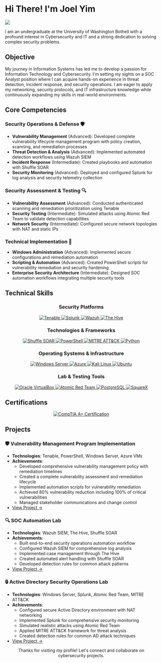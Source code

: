 # Hi There! I'm Joel Yim
<a href="https://www.linkedin.com/in/joelyim1/"><img src="https://img.shields.io/badge/-LinkedIn-0072b1?&style=for-the-badge&logo=linkedin&logoColor=white" /></a>

I am an undergraduate at the University of Washington Bothell with a profound interest in Cybersecurity and IT and a strong dedication to solving complex security problems.

## Objective

My journey in Information Systems has led me to develop a passion for Information Technology and Cybersecurity. I'm setting my sights on a SOC Analyst position where I can acquire hands-on experience in threat detection, incident response, and security operations. I am eager to apply my networking, security protocols, and IT infrastructure knowledge while continuously expanding my skills in real-world environments.

## Core Competencies

### Security Operations & Defense 🛡️
- **Vulnerability Management** (Advanced): Developed complete vulnerability lifecycle management program with policy creation, scanning, and remediation processes
- **Threat Detection & Analysis** (Advanced): Implemented automated detection workflows using Wazuh SIEM
- **Incident Response** (Intermediate): Created playbooks and automation with Shuffle SOAR
- **Security Monitoring** (Advanced): Deployed and configured Splunk for log analysis and security telemetry collection

### Security Assessment & Testing 🔍
- **Vulnerability Assessment** (Advanced): Conducted authenticated scanning and remediation prioritization using Tenable
- **Security Testing** (Intermediate): Simulated attacks using Atomic Red Team to validate detection capabilities
- **Network Security** (Intermediate): Configured secure network topologies with NAT and static IPs

### Technical Implementation 🔧
- **Windows Administration** (Advanced): Implemented secure configurations and remediation automation
- **Scripting & Automation** (Advanced): Created PowerShell scripts for vulnerability remediation and security hardening
- **Enterprise Security Architecture** (Intermediate): Designed SOC automation workflows integrating multiple security tools

## Technical Skills

<div align="center">

### Security Platforms
<a href="https://www.tenable.com/" target="_blank">
  <img src="https://img.shields.io/badge/Tenable-00B4E6?style=for-the-badge&logo=tenable&logoColor=white" alt="Tenable"/>
</a>
<a href="https://www.splunk.com/" target="_blank"> 
  <img src="https://img.shields.io/badge/-Splunk-black?style=for-the-badge&logo=Splunk&logoColor=white&labelColor=f9481e" alt="Splunk"/> 
</a> 
<a href="https://wazuh.com/" target="_blank">
  <img src="https://img.shields.io/badge/Wazuh-5A2D82?style=for-the-badge&logo=wazuh&logoColor=white" alt="Wazuh"/>
</a>
<a href="https://strangebee.com/thehive/" target="_blank">
  <img src="https://img.shields.io/badge/The%20Hive-191919?style=for-the-badge&logo=github&logoColor=white" alt="The Hive"/>
</a>

### Technologies & Frameworks
<a href="https://shuffler.io/" target="_blank">
  <img src="https://img.shields.io/badge/Shuffle-0D47A1?style=for-the-badge&logo=github&logoColor=white" alt="Shuffle SOAR"/>
</a>
<a href="https://docs.microsoft.com/en-us/powershell/" target="_blank">
  <img src="https://img.shields.io/badge/PowerShell-5391FE?style=for-the-badge&logo=powershell&logoColor=white" alt="PowerShell"/>
</a>
<a href="https://attack.mitre.org/" target="_blank">
  <img src="https://img.shields.io/badge/MITRE%20ATT%26CK-FF5500?style=for-the-badge&logo=github&logoColor=white" alt="MITRE ATT&CK"/>
</a>
<a href="https://www.python.org/" target="_blank"> 
  <img src="https://img.shields.io/badge/Python-3776AB?style=for-the-badge&logo=python&logoColor=white" alt="Python"/> 
</a>

### Operating Systems & Infrastructure
<a href="https://www.microsoft.com/en-us/windows-server" target="_blank">
  <img src="https://img.shields.io/badge/Windows%20Server-0078D6?style=for-the-badge&logo=windows&logoColor=white" alt="Windows Server"/>
</a>
<a href="https://azure.microsoft.com/" target="_blank">
  <img src="https://img.shields.io/badge/Azure-0089D6?style=for-the-badge&logo=microsoft-azure&logoColor=white" alt="Azure"/>
</a>
<a href="https://www.kali.org" target="_blank"> 
  <img src="https://img.shields.io/badge/-Kali%20Linux-557C94?&style=for-the-badge&logo=kalilinux&logoColor=white" alt="Kali Linux"/> 
</a> 
<a href="https://ubuntu.com" target="_blank"> 
  <img src="https://img.shields.io/badge/Ubuntu-E95420?style=for-the-badge&logo=ubuntu&logoColor=white" alt="Ubuntu"/> 
</a> 

### Lab & Testing Tools
<a href="https://www.virtualbox.org/" target="_blank"> 
  <img src="https://img.shields.io/badge/VirtualBox-183A61?style=for-the-badge&logo=VirtualBox&logoColor=white" alt="Oracle VirtualBox"/> 
</a>
<a href="https://github.com/redcanaryco/atomic-red-team" target="_blank"> 
  <img src="https://img.shields.io/badge/Atomic%20Red%20Team-red?style=for-the-badge&logo=github&logoColor=white" alt="Atomic Red Team"/> 
</a> 
<a href="https://www.postgresql.org/" target="_blank"> 
  <img src="https://img.shields.io/badge/PostgreSQL-316192?style=for-the-badge&logo=postgresql&logoColor=white" alt="PostgreSQL"/> 
</a>
<a href="https://sqrx.com/" target="_blank">
  <img src="https://img.shields.io/badge/SquareX-00BFFF?style=for-the-badge&logo=github&logoColor=white" alt="SquareX"/>
</a>

</div>

## Certifications

<div align="center">
<a href="https://www.comptia.org/" target="_blank">
  <img src="https://img.shields.io/badge/CompTIA%20A%2B-cf1b1b?style=for-the-badge&logo=CompTIA&logoColor=white" alt="CompTIA A+ Certification"/>
</a>
</div>

## Projects

### 🛡️ Vulnerability Management Program Implementation
- **Technologies**: Tenable, PowerShell, Windows Server, Azure VMs
- **Achievements**:
  - Developed comprehensive vulnerability management policy with remediation timelines
  - Created a complete vulnerability assessment and remediation lifecycle
  - Implemented automation scripts for vulnerability remediation
  - Achieved 80% vulnerability reduction including 100% of critical vulnerabilities
  - Managed stakeholder communications and change control
- [View Project →](https://github.com/joelyim/Vulnerability-Management)

### 🔍 SOC Automation Lab
- **Technologies**: Wazuh SIEM, The Hive, Shuffle SOAR
- **Achievements**:
  - Built end-to-end security operations automation workflow
  - Configured Wazuh SIEM for comprehensive log analysis
  - Implemented case management through The Hive
  - Created automated alert handling with Shuffle SOAR
  - Developed detection rules for common attack patterns
- [View Project →](https://github.com/joelyim/SOC-Automation-Project)

### 🔒 Active Directory Security Operations Lab
- **Technologies**: Windows Server, Splunk, Atomic Red Team, MITRE ATT&CK
- **Achievements**:
  - Configured secure Active Directory environment with NAT networking
  - Implemented Splunk for comprehensive security monitoring
  - Simulated realistic attacks using Atomic Red Team
  - Applied MITRE ATT&CK framework for threat analysis
  - Created detection rules for common AD attack techniques
- [View Project →](https://github.com/joelyim/Active-Directory/tree/main)

<!-- Footer -->
<div align="center">
<p>Thanks for visiting my profile! Let's connect and collaborate on cybersecurity projects.</p>
</div>
